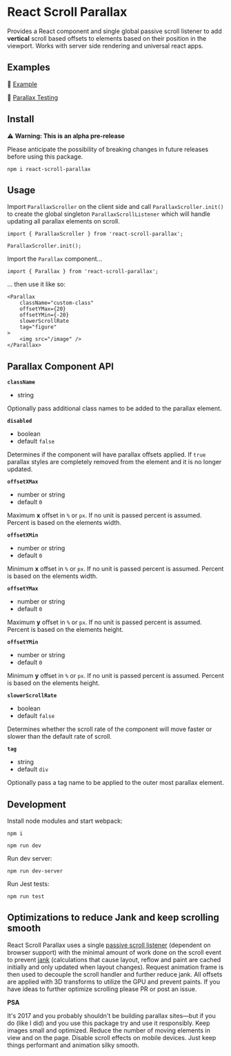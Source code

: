 # React Scroll Parallax

Provides a React component and single global passive scroll listener to add **vertical** scroll based offsets to elements based on their position in the viewport. Works with server side rendering and universal react apps.

## Examples

🔗 [Example](https://jscottsmith.github.io/react-scroll-parallax/examples/parallax-example/)

🔗 [Parallax Testing](https://jscottsmith.github.io/react-scroll-parallax/examples/parallax-test/)

## Install

⚠️ **Warning: This is an alpha pre-release**

Please anticipate the possibility of breaking changes in future releases before using this package.

```
npm i react-scroll-parallax
```

## Usage

Import `ParallaxScroller` on the client side and call `ParallaxScroller.init()` to create the global singleton `ParallaxScrollListener` which will handle updating all parallax elements on scroll.

```
import { ParallaxScroller } from 'react-scroll-parallax';

ParallaxScroller.init();
```

Import the `Parallax` component...

```
import { Parallax } from 'react-scroll-parallax';
```

... then use it like so:

```
<Parallax
    className="custom-class"
    offsetYMax={20}
    offsetYMin={-20}
    slowerScrollRate
    tag="figure"
>
    <img src="/image" />
</Parallax>
```

## Parallax Component API

**`className`**

- string

Optionally pass additional class names to be added to the parallax element.

**`disabled`**

- boolean
- default `false`

Determines if the component will have parallax offsets applied. If `true` parallax styles are completely removed from the element and it is no longer updated.

**`offsetXMax`**

- number or string
- default `0`

Maximum **x** offset in `%` or `px`. If no unit is passed percent is assumed. Percent is based on the elements width.

**`offsetXMin`**

- number or string
- default `0`

Minimum **x** offset in `%` or `px`. If no unit is passed percent is assumed. Percent is based on the elements width.

**`offsetYMax`**

- number or string
- default `0`

Maximum **y** offset in `%` or `px`. If no unit is passed percent is assumed. Percent is based on the elements height.

**`offsetYMin`**

- number or string
- default `0`

Minimum **y** offset in `%` or `px`. If no unit is passed percent is assumed. Percent is based on the elements height.

**`slowerScrollRate`**

- boolean
- default `false`

Determines whether the scroll rate of the component will move faster or slower than the default rate of scroll.

**`tag`**

- string
- default `div`

Optionally pass a tag name to be applied to the outer most parallax element.


## Development

Install node modules and start webpack:

`npm i`

`npm run dev`

Run dev server:

`npm run dev-server`

Run Jest tests:

`npm run test`


## Optimizations to reduce Jank and keep scrolling smooth

React Scroll Parallax uses a single [passive scroll listener](https://developer.mozilla.org/en-US/docs/Web/API/EventTarget/addEventListener#Improving_scrolling_performance_with_passive_listeners) (dependent on browser support) with the minimal amount of work done on the scroll event to prevent [jank](http://jankfree.org/) (calculations that cause layout, reflow and paint are cached initially and only updated when layout changes). Request animation frame is then used to decouple the scroll handler and further reduce jank. All offsets are applied with 3D transforms to utilize the GPU and prevent paints. If you have ideas to further optimize scrolling please PR or post an issue.

**PSA**

It's 2017 and you probably shouldn't be building parallax sites—but if you do (like I did) and you use this package try and use it responsibly. Keep images small and optimized. Reduce the number of moving elements in view and on the page. Disable scroll effects on mobile devices. Just keep things performant and animation silky smooth.



